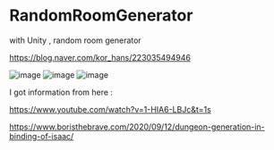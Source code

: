 # RandomRoomGenerator
with Unity , random room generator

https://blog.naver.com/kor_hans/223035494946

![image](https://user-images.githubusercontent.com/99121615/225039939-aac09f6f-653f-446c-a6ec-e007cbe42863.png)
![image](https://user-images.githubusercontent.com/99121615/225040098-9a850acb-5b70-4839-a803-569c620e1400.png)
![image](https://user-images.githubusercontent.com/99121615/225040129-d9357eea-4bce-4499-9057-4cf59e5fa4fc.png)

I got information from here :

https://www.youtube.com/watch?v=1-HIA6-LBJc&t=1s

https://www.boristhebrave.com/2020/09/12/dungeon-generation-in-binding-of-isaac/
